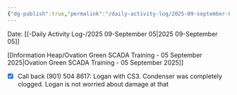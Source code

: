 ```yaml
---
{"dg-publish":true,"permalink":"/daily-activity-log/2025-09-september-05/","noteIcon":"","created":"2025-09-05T10:01:08.848-05:00"}
---
```


Date: [[-Daily Activity Log-/2025 09-September 05\|2025 09-September 05]]

[[Information Heap/Ovation Green SCADA Training - 05 September 2025\|Ovation Green SCADA Training - 05 September 2025]]

- [x] Call back (901) 504 8617: Logan with CS3.
Condenser was completely clogged.
Logan is not worried about damage at that 

